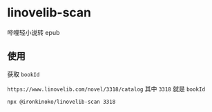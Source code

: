 # linovelib-scan

哔哩轻小说转 epub

## 使用

获取 `bookId`

`https://www.linovelib.com/novel/3318/catalog` 其中 `3318` 就是 `bookId`

```
npx @ironkinoko/linovelib-scan 3318
```
